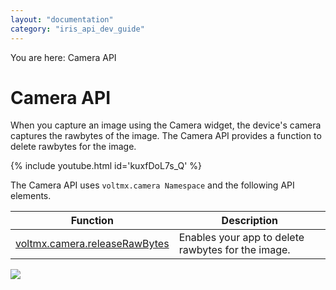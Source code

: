 ```yaml
---
layout: "documentation"
category: "iris_api_dev_guide"
---
```

                              

You are here: Camera API

Camera API
==========

When you capture an image using the Camera widget, the device's camera captures the rawbytes of the image. The Camera API provides a function to delete rawbytes for the image.

{% include youtube.html id='kuxfDoL7s_Q' %}

The Camera API uses `voltmx.camera Namespace` and the following API elements.

  
| Function | Description |
| --- | --- |
| [voltmx.camera.releaseRawBytes](voltmx.camera_functions.html#voltmx.camera.releaseRawBytes) | Enables your app to delete rawbytes for the image. |

![](resources/prettify/onload.png)
